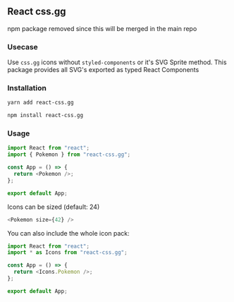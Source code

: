 ## React css.gg

npm package removed since this will be merged in the main repo

### Usecase

Use `css.gg` icons without `styled-components` or it's SVG Sprite method. This package provides all SVG's exported as typed React Components

### Installation

```sh
yarn add react-css.gg
```

```sh
npm install react-css.gg
```

### Usage

```javascript
import React from "react";
import { Pokemon } from "react-css.gg";

const App = () => {
  return <Pokemon />;
};

export default App;
```

Icons can be sized (default: 24)

```javascript
<Pokemon size={42} />
```

You can also include the whole icon pack:

```javascript
import React from "react";
import * as Icons from "react-css.gg";

const App = () => {
  return <Icons.Pokemon />;
};

export default App;
```
